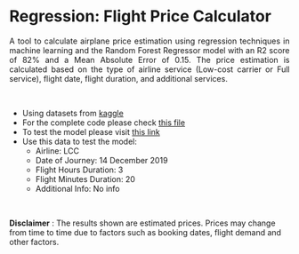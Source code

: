 # Regression: Flight Price Calculator

<p style='text-align: justify;'>
A tool to calculate airplane price estimation using regression techniques in machine learning and the Random Forest Regressor model with an R2 score of 82% and a Mean Absolute Error of 0.15. The price estimation is calculated based on the type of airline service (Low-cost carrier or Full service), flight date, flight duration, and additional services.
</p>

<br>

- Using datasets from [kaggle](https://www.kaggle.com/datasets/ashishpandey2062/flight-reservation-dataset)
- For the complete code please check [this file](https://github.com/MaruliHTGL/Regression-Flight-Price/blob/75f72ffa3ac85659fb5cdc7bb00eaeb87a90b2d9/Flight_Price.ipynb)
- To test the model please visit [this link](https://flightpricecalculator.streamlit.app/)
- Use this data to test the model:
    - Airline: LCC
    - Date of Journey: 14 December 2019
    - Flight Hours Duration: 3
    - Flight Minutes Duration: 20
    - Additional Info: No info

<br>

**Disclaimer** : The results shown are estimated prices. Prices may change from time to time due to factors such as booking dates, flight demand and other factors.
